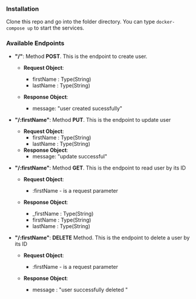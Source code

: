 
### Installation
Clone this repo and go into the folder directory. You can type `docker-compose up` to start the services.
### Available Endpoints
* **"/"**: Method **POST**. This is the endpoint to create user.
	* **Request Object**:
		* firstName : Type(String)
		* lastName : Type(String)

	* **Response Object**:
		* message: "user created sucessfully"


* **"/:firstName"**: Method **PUT**. This is the endpoint to update user
	* **Request Object**:
		* firstName : Type(String)
		* lastName : Type(String)
	* **Response Object**:
		* message: "update successful"

* **"/:firstName"**: Method **GET**. This is the endpoint to read user by its ID
	* **Request Object**:
		* :firstName - is a request parameter

	* **Response Object**:
		* _firstName : Type(String)
		* firstName : Type(String)
		* lastName : Type(String)

* **"/:firstName"**:  **DELETE** Method. This is the endpoint to delete a user by its ID
	 * **Request Object**:
		 * :firstName - is a request parameter

	* **Response Object**:
		* message : "user successfully deleted "

